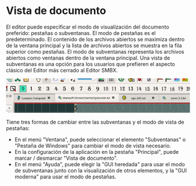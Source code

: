 # Vista de documento

El editor puede especificar el modo de visualización del documento preferido: pestañas o subventanas. El modo de pestañas es el predeterminado. El contenido de los archivos abiertos se maximiza dentro de la ventana principal y la lista de archivos abiertos se muestra en la fila superior como pestañas. El modo de subventanas representa los archivos abiertos como ventanas dentro de la ventana principal. Una vista de subventanas es una opción para los usuarios que prefieren el aspecto clásico del Editor más cerrado al Editor SMBX.

![Tabs](screenshots/Interface/TabView.png)

Tiene tres formas de cambiar entre las subventanas y el modo de vista de pestañas:
* En el menú "Ventana", puede seleccionar el elemento "Subventanas" o
   "Pestaña de Windows" para cambiar el modo de vista necesario.
* En la configuración de la aplicación en la pestaña "Principal", puede marcar / desmarcar
   "Vista de documento".
* En el menú "Ayuda", puede elegir la "GUI heredada" para usar el modo de subventanas junto con la visualización de otros elementos, y la "GUI moderna" para usar el modo de pestañas.
